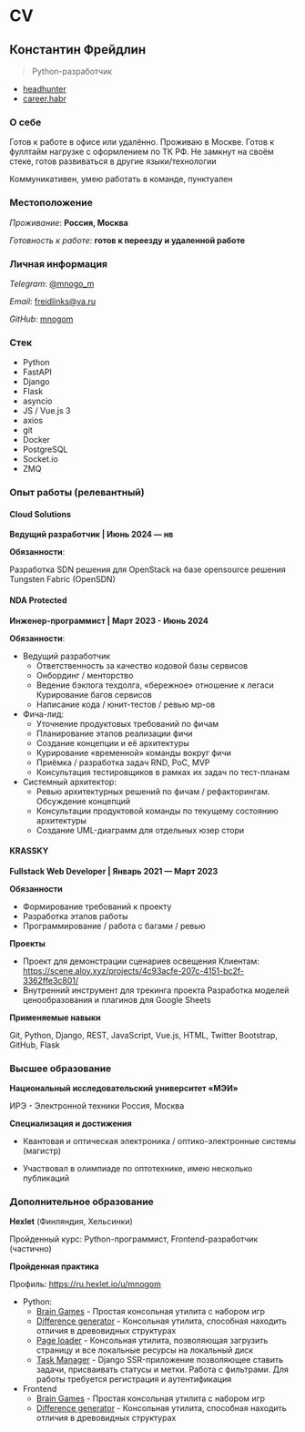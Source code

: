 # CV

## Константин Фрейдлин
> Python-разработчик
* [headhunter](https://hh.ru/resume/ff661999ff07dce91d0039ed1f6d4138776668)
* [career.habr](https://career.habr.com/mnogo-m)

### О себе
Готов к работе в офисе или удалённо. Проживаю в Москве. Готов к фуллтайм нагрузке с оформлением по ТК РФ. Не замкнут на своём стеке, готов развиваться в другие языки/технологии

Коммуникативен, умею работать в команде, пунктуален

### Местоположение
_Проживание_: **Россия, Москва**

_Готовность к работе_: **готов к переезду и удаленной работе**

### Личная информация

_Telegram_: [@mnogo_m](https://t.me/mnogo_m)

_Email_: [freidlinks@ya.ru](mailto://freidlinks@ya.ru)

_GitHub_: [mnogom](https://github.com/mnogom/)

### Стек
- Python
- FastAPI
- Django
- Flask
- asyncio
- JS / Vue.js 3
- axios
- git
- Docker
- PostgreSQL
- Socket.io
- ZMQ

### Опыт работы (релевантный)

#### Cloud Solutions
**Ведущий разработчик | Июнь 2024 — нв**

**Обязанности**:

Разработка SDN решения для OpenStack на базе opensource решения Tungsten Fabric (OpenSDN)

#### NDA Protected
**Инженер-программист | Март 2023 - Июнь 2024**

**Обязанности**:

- Ведущий разработчик
  - Ответственность за качество кодовой базы сервисов
  - Онбординг / менторство
  - Ведение бэклога техдолга, «бережное» отношение к легаси Курирование багов сервисов
  - Написание кода / юнит-тестов / ревью мр-ов
- Фича-лид:
  - Уточнение продуктовых требований по фичам
  - Планирование этапов реализации фичи
  - Создание концепции и её архитектуры
  - Курирование «временной» команды вокруг фичи
  - Приёмка / разработка задач RND, PoC, MVP
  - Консультация тестировщиков в рамках их задач по тест-планам
- Системный архитектор:
  - Ревью архитектурных решений по фичам / рефакторингам. Обсуждение концепций
  - Консультации продуктовой команды по текущему состоянию архитектуры
  - Создание UML-диаграмм для отдельных юзер стори

#### KRASSKY
**Fullstack Web Developer | Январь 2021 — Март 2023**

**Обязанности**

- Формирование требований к проекту
- Разработка этапов работы
- Программирование / работа с багами / ревью

**Проекты**
- Проект для демонстрации сценариев освещения Клиентам: https://scene.aloy.xyz/projects/4c93acfe-207c-4151-bc2f-3362ffe3c801/
- Внутренний инструмент для трекинга проекта Разработка моделей ценообразования и плагинов для Google Sheets

**Применяемые навыки**

Git, Python, Django, REST, JavaScript, Vue.js, HTML, Twitter Bootstrap, GitHub, Flask

### Высшее образование
**Национальный исследовательский университет «МЭИ»**

ИРЭ - Электронной техники Россия, Москва

**Специализация и достижения**

- Квантовая и оптическая электроника / оптико-электронные системы (магистр)

- Участвовал в олимпиаде по оптотехнике, имею несколько публикаций

### Дополнительное образование
**Hexlet** (Финляндия, Хельсинки)

Пройденный курс: Python-программист, Frontend-разработчик (частично)

**Пройденная практика**

Профиль: https://ru.hexlet.io/u/mnogom

- Python:
    - [Brain Games](https://github.com/mnogom/python-project-lvl1) - Простая консольная утилита с набором игр
    - [Difference generator](https://github.com/mnogom/python-project-lvl2) - Консольная утилита, способная находить отличия в древовидных структурах
    - [Page loader](https://github.com/mnogom/python-project-lvl3) - Консольная утилита, позволяющая загрузить страницу и все локальные ресурсы на локальный диск
    - [Task Manager](https://github.com/mnogom/python-project-lvl4) - Django SSR-приложение позволяющее ставить задачи, присваивать статусы и метки. Работа с фильтрами. Для работы требуется регистрация и аутентификация
- Frontend
  - [Brain Games](https://github.com/mnogom/frontend-project-lvl1) - Простая консольная утилита с набором игр
  - [Difference generator](https://github.com/mnogom/frontend-project-lvl2) - Консольная утилита, способная находить отличия в древовидных структурах
